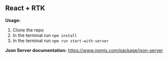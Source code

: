 ## **React + RTK**

**Usage:**

1. Clone the repo
2. In the terminal run `npm install`
3. In the terminal run `npm run start-with-server`

**Json Server documentation:**
https://www.npmjs.com/package/json-server
